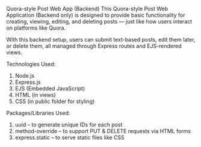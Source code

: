 Quora-style Post Web App (Backend)
This Quora-style Post Web Application (Backend only) is designed to provide basic functionality for creating, viewing, editing, and deleting posts — just like how users interact on platforms like Quora.

With this backend setup, users can submit text-based posts, edit them later, or delete them, all managed through Express routes and EJS-rendered views.

Technologies Used:
1. Node.js
2. Express.js
3. EJS (Embedded JavaScript)
4. HTML (in views)
5. CSS (in public folder for styling)

Packages/Libraries Used:
1. uuid – to generate unique IDs for each post
2. method-override – to support PUT & DELETE requests via HTML forms
3. express.static – to serve static files like CSS
